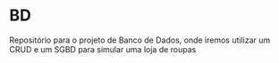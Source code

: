 # BD
Repositório para o projeto de Banco de Dados, onde iremos utilizar um CRUD e um SGBD para simular uma loja de roupas
